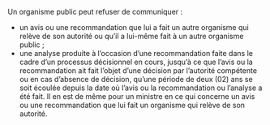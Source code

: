 Un organisme public peut refuser de communiquer :
- un avis ou une recommandation que lui a fait un autre organisme qui relève de son autorité ou qu’il a lui-même fait à un autre organisme public ;
- une analyse produite à l’occasion d’une recommandation faite dans le cadre d’un processus décisionnel en cours, jusqu’à ce que l’avis ou la recommandation ait fait l’objet d’une décision par l’autorité compétente ou en cas d’absence de décision, qu’une période de deux (02) ans se soit écoulée depuis la date où l’avis ou la recommandation ou l’analyse a été fait.
Il en est de même pour un ministre en ce qui concerne un avis ou une recommandation que lui fait un organisme qui relève de son autorité.